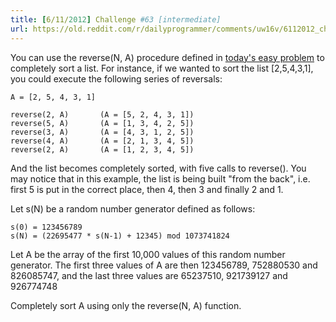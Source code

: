 ```yaml
---
title: [6/11/2012] Challenge #63 [intermediate]
url: https://old.reddit.com/r/dailyprogrammer/comments/uw16v/6112012_challenge_63_intermediate/
---
```


You can use the reverse(N, A) procedure defined in [today's easy problem](http://www.reddit.com/r/dailyprogrammer/comments/uw14f/6112012_challenge_63_easy/) to completely sort a list. For instance, if we wanted to sort the list [2,5,4,3,1], you could execute the following series of reversals:

    A = [2, 5, 4, 3, 1]
    
    reverse(2, A)       (A = [5, 2, 4, 3, 1])
    reverse(5, A)       (A = [1, 3, 4, 2, 5])
    reverse(3, A)       (A = [4, 3, 1, 2, 5])
    reverse(4, A)       (A = [2, 1, 3, 4, 5])
    reverse(2, A)       (A = [1, 2, 3, 4, 5])

And the list becomes completely sorted, with five calls to reverse(). You may notice that in this example, the list is being built "from the back", i.e. first 5 is put in the correct place, then 4, then 3 and finally 2 and 1.

Let s(N) be a random number generator defined as follows:

    s(0) = 123456789
    s(N) = (22695477 * s(N-1) + 12345) mod 1073741824
    
Let A be the array of the first 10,000 values of this random number generator. The first three values of A are then 123456789, 752880530 and 826085747, and the last three values are 65237510, 921739127 and 926774748

Completely sort A using only the reverse(N, A) function. 
